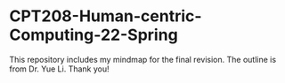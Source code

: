 # CPT208-Human-centric-Computing-22-Spring

This repository includes my mindmap for the final revision. The outline is from Dr. Yue Li. Thank you!
